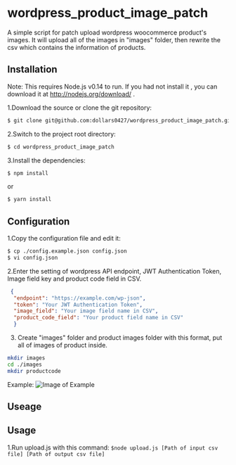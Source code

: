 # wordpress_product_image_patch
A simple script for patch upload wordpress woocommerce product's images.
It will upload all of the images in "images" folder, then rewrite the csv which contains the information of products.

Installation
---
Note: This requires Node.js v0.14 to run. If you had not install it , you can download it at http://nodejs.org/download/ . 

1.Download the source or clone the git repository:
```bash
$ git clone git@github.com:dollars0427/wordpress_product_image_patch.git
```

2.Switch to the project root directory:
```bash
$ cd wordpress_product_image_patch
```
3.Install the dependencies: 
```bash
$ npm install
```
or 
```bash
$ yarn install
```

Configuration
---
1.Copy the configuration file and edit it: 

```bash
$ cp ./config.example.json config.json
$ vi config.json

```

2.Enter the setting of wordpress API endpoint, JWT Authentication Token, Image field key and product code field in CSV.

```json
 {
  "endpoint": "https://example.com/wp-json",
  "token": "Your JWT Authentication Token",
  "image_field": "Your image field name in CSV",
  "product_code_field": "Your product field name in CSV"
  }
```

3. Create "images" folder and product images folder with this format, put all of images of product inside.

```bash
mkdir images
cd ./images
mkdir productcode
```

Example:
![Image of Example](https://i.ibb.co/Ltg0Y9x/2021-01-02-20-34-35.png)

Useage
---
Usage
---
1.Run upload.js with this command: 
`$node upload.js [Path of input csv file] [Path of output csv file]`
